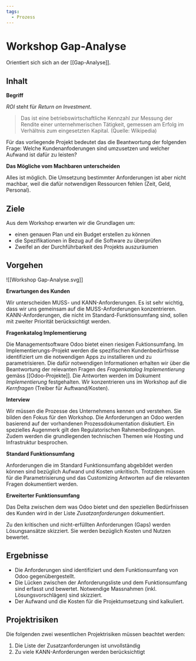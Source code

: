 ```yaml
---
tags:
  - Prozess
---
```


# Workshop Gap-Analyse

Orientiert sich sich an der [[Gap-Analyse]].

## Inhalt

**Begriff**

_ROI_ steht für _Return on Investment_.

> Das ist eine betriebswirtschaftliche Kennzahl zur Messung der Rendite einer unternehmerischen Tätigkeit, gemessen am Erfolg im Verhältnis zum eingesetzten Kapital. (Quelle: Wikipedia)

Für das vorliegende Projekt bedeutet das die Beantwortung der folgenden Frage: Welche Kundenanfoderungen sind umzusetzen und welcher Aufwand ist dafür zu leisten?

**Das Mögliche vom Machbaren unterscheiden**

Alles ist möglich. Die Umsetzung bestimmter Anforderungen ist aber nicht machbar, weil die dafür notwendigen Ressourcen fehlen (Zeit, Geld, Personal).

## Ziele

Aus dem Workshop erwarten wir die Grundlagen um:

- einen genauen Plan und ein Budget erstellen zu können
- die Spezifikationen in Bezug auf die Software zu überprüfen
- Zweifel an der Durchführbarkeit des Projekts auszuräumen

## Vorgehen

![[Workshop Gap-Analyse.svg]]

**Erwartungen des Kunden**

Wir unterscheiden MUSS- und KANN-Anforderungen. Es ist sehr wichtig, dass wir uns gemeinsam auf die MUSS-Anforderungen konzentrieren. KANN-Anforderungen, die nicht im Standard-Funktionsumfang sind, sollen mit zweiter Priorität berücksichtigt werden.

**Fragenkatalog Implementierung**

Die Managementsoftware Odoo bietet einen riesigen Fuktionsumfang. Im Implementierungs-Projekt werden die spezifischen Kundenbedürfnisse identifiziert um die notwendigen Apps zu installieren und zu parametrisieren. Die dafür notwendigen Informationen erhalten wir über die Beantwortung der relevanten Fragen des _Fragenkatalog Implementierung_ gemäss [[Odoo-Projekte]]. Die Antworten werden im Dokument _Implementierung_ festgehalten. Wir konzentrieren uns im Workshop auf die _Kernfragen_ (Treiber für Auftwand/Kosten).

**Interview**

Wir müssen die Prozesse des Unternehmens kennen und verstehen. Sie bilden den Fokus für den Workshop. Die Anforderungen an Odoo werden basierend auf der vorhandenen Prozessdokumentation diskutiert. Ein spezielles Augenmerk gilt den Regulatorischen Rahmenbedingungen. Zudem werden die grundlegenden technischen Themen wie Hosting und Infrastruktur besprochen.

**Standard Funktionsumfang**

Anforderungen die im Standard Funktionsumfang abgebildet werden können sind bezüglich Aufwand und Kosten unkritisch. Trotzdem müssen für die Parametrisierung und das Customizing Antworten auf die relevanten Fragen dokumentiert werden.

**Erweiterter Funktionsumfang**

Das Delta zwischen dem was Odoo bietet und den speziellen Bedürfnissen des Kunden wird in der Liste _Zusatzanforderungen_ dokumentiert.

Zu den kritischen und nicht-erfüllten Anforderungen (Gaps) werden Lösungsansätze skizziert. Sie werden bezüglich Kosten und Nutzen bewertet.

## Ergebnisse

- Die Anforderungen sind identifiziert und dem Funktionsumfang von Odoo gegenübergestellt.
- Die Lücken zwischen der Anforderungsliste und dem Funktionsumfang sind erfasst und bewertet. Notwendige Massnahmen (inkl. Lösungsvorschlägen) sind skizziert.
- Der Aufwand und die Kosten für die Projektumsetzung sind kalkuliert.

## Projektrisiken

Die folgenden zwei wesentlichen Projektrisiken müssen beachtet werden:

1. Die Liste der Zusatzanforderungen ist unvollständig
2. Zu viele KANN-Anforderungen werden berücksichtigt
